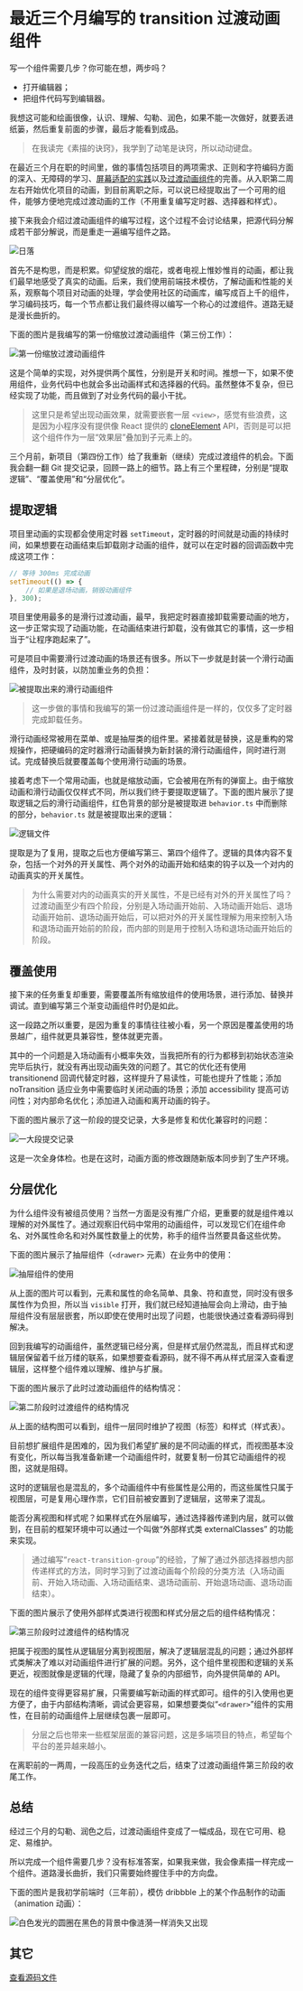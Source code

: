 # 最近三个月编写的 transition 过渡动画组件

写一个组件需要几步？你可能在想，两步吗？
- 打开编辑器；
- 把组件代码写到编辑器。

我想这可能和绘画很像，认识、理解、勾勒、润色，如果不能一次做好，就要丢进纸篓，然后重复前面的步骤，最后才能看到成品。

> 在我读完《素描的诀窍》，我学到了动笔是诀窍，所以动动键盘。

在最近三个月在职的时间里，做的事情包括项目的两项需求、正则和字符编码方面的深入、无障碍的学习、[屏幕适配的实践](https://github.com/wswmsword/postcss-mobile-to-multi-displays)以及[过渡动画组件](./%E6%96%87%E6%A1%A3/transition%20%E8%BF%87%E6%B8%A1%E5%8A%A8%E7%94%BB%E7%BB%84%E4%BB%B6.md)的完善。从入职第二周左右开始优化项目的动画，到目前离职之际，可以说已经提取出了一个可用的组件，能够方便地完成过渡动画的工作（不用重复编写定时器、选择器和样式）。

接下来我会介绍过渡动画组件的编写过程，这个过程不会讨论结果，把源代码分解成若干部分解说，而是重走一遍编写组件之路。

![日落](sunset.jpg)

首先不是构思，而是积累。仰望绽放的烟花，或者电视上惟妙惟肖的动画，都让我们最早地感受了真实的动画。后来，我们使用前端技术模仿，了解动画和性能的关系，观察每个项目对动画的处理，学会使用社区的动画库，编写成百上千的组件，学习编码技巧，每一个节点都让我们最终得以编写一个称心的过渡组件。道路无疑是漫长曲折的。

下面的图片是我编写的第一份缩放过渡动画组件（第三份工作）：

![第一份缩放过渡动画组件](first-zoom-transition.png)

这是个简单的实现，对外提供两个属性，分别是开关和时间。推想一下，如果不使用组件，业务代码中也就会多出动画样式和选择器的代码。虽然整体不复杂，但已经实现了功能，而且做到了对业务代码的最小干扰。

> 这里只是希望出现动画效果，就需要嵌套一层 `<view>`，感觉有些浪费，这是因为小程序没有提供像 React 提供的 [cloneElement](https://zh-hans.reactjs.org/docs/react-api.html#cloneelement) API，否则是可以把这个组件作为一层“效果层”叠加到子元素上的。

三个月前，新项目（第四份工作）给了我重新（继续）完成过渡组件的机会。下面我会翻一翻 Git 提交记录，回顾一路上的细节。路上有三个里程碑，分别是“提取逻辑”、“覆盖使用”和“分层优化”。

## 提取逻辑

项目里动画的实现都会使用定时器 `setTimeout`，定时器的时间就是动画的持续时间，如果想要在动画结束后卸载刚才动画的组件，就可以在定时器的回调函数中完成这项工作：

```javascript
// 等待 300ms 完成动画
setTimeout(() => {
	// 如果是退场动画，销毁动画组件
}, 300);
```

项目里使用最多的是滑行过渡动画，最早，我把定时器直接卸载需要动画的地方，这一步正常实现了动画功能，在动画结束进行卸载，没有做其它的事情，这一步相当于“让程序跑起来了”。

可是项目中需要滑行过渡动画的场景还有很多。所以下一步就是封装一个滑行动画组件，及时封装，以防加重业务的负担：

![被提取出来的滑行动画组件](slide-component.png)

> 这一步做的事情和我编写的第一份过渡动画组件是一样的，仅仅多了定时器完成卸载任务。

滑行动画经常被用在菜单、或是抽屉类的组件里。紧接着就是替换，这是重构的常规操作，把硬编码的定时器滑行动画替换为新封装的滑行动画组件，同时进行测试。完成替换后就要覆盖每个使用滑行动画的场景。

接着考虑下一个常用动画，也就是缩放动画，它会被用在所有的弹窗上。由于缩放动画和滑行动画仅仅样式不同，所以我们终于要提取逻辑了。下面的图片展示了提取逻辑之后的滑行动画组件，红色背景的部分是被提取进 `behavior.ts` 中而删除的部分，`behavior.ts` 就是被提取出来的逻辑：

![逻辑文件](logic-file.png)

提取是为了复用，提取之后也方便编写第三、第四个组件了。逻辑的具体内容不复杂，包括一个对外的开关属性、两个对外的动画开始和结束的钩子以及一个对内的动画真实的开关属性。

> 为什么需要对内的动画真实的开关属性，不是已经有对外的开关属性了吗？过渡动画至少有四个阶段，分别是入场动画开始前、入场动画开始后、退场动画开始前、退场动画开始后，可以把对外的开关属性理解为用来控制入场和退场动画开始前的阶段，而内部的则是用于控制入场和退场动画开始后的阶段。

## 覆盖使用

接下来的任务重复却重要，需要覆盖所有缩放组件的使用场景，进行添加、替换并调试。直到编写第三个渐变动画组件时仍是如此。

这一段路之所以重要，是因为重复的事情往往被小看，另一个原因是覆盖使用的场景越广，组件就更具兼容性，整体就更完善。

其中的一个问题是入场动画有小概率失效，当我把所有的行为都移到初始状态渲染完毕后执行，就没有再出现动画失效的问题了。其它的优化还有使用 transitionend 回调代替定时器，这样提升了易读性，可能也提升了性能；添加 noTransition 适应业务中需要临时关闭动画的场景；添加 accessibility 提高可访问性；对内部命名优化；添加进入动画和离开动画的钩子。

下面的图片展示了这一阶段的提交记录，大多是修复和优化兼容时的问题：

![一大段提交记录](bugs-commits.png)

这是一次全身体检。也是在这时，动画方面的修改跟随新版本同步到了生产环境。

## 分层优化

为什么组件没有被组员使用？当然一方面是没有推广介绍，更重要的就是组件难以理解的对外属性了。通过观察旧代码中常用的动画组件，可以发现它们在组件命名、对外属性命名和对外属性数量上的优势，称手的组件当然要具备这些优势。

下面的图片展示了抽屉组件（`<drawer>` 元素）在业务中的使用：

![抽屉组件的使用](drawer-component.png)

从上面的图片可以看到，元素和属性的命名简单、具象、符和直觉，同时没有很多属性作为负担，所以当 `visible` 打开，我们就已经知道抽屉会向上滑动，由于抽屉组件没有层层嵌套，所以即使在使用时出现了问题，也能很快通过查看源码得到解决。

回到我编写的动画组件，虽然逻辑已经分离，但是样式层仍然混乱，而且样式和逻辑层保留着千丝万缕的联系，如果想要查看源码，就不得不再从样式层深入查看逻辑层，这样整个组件难以理解、维护与扩展。

下面的图片展示了此时过渡动画组件的结构情况：

![第二阶段时过渡组件的结构情况](transition-components-structure-before.png)

从上面的结构图可以看到，组件一层同时维护了视图（标签）和样式（样式表）。

目前想扩展组件是困难的，因为我们希望扩展的是不同动画的样式，而视图基本没有变化，所以每当我准备新建一个动画组件时，就要复制一份其它动画组件的视图，这就是阻碍。

这时的逻辑层也是混乱的，多个动画组件中有些属性是公用的，而这些属性只属于视图层，可是复用心理作祟，它们目前被安置到了逻辑层，这带来了混乱。

能否分离视图和样式呢？如果样式在外层编写，通过选择器传递到内层，就可以做到，在目前的框架环境中可以通过一个叫做“外部样式类 externalClasses” 的功能来实现。

> 通过编写“`react-transition-group`”的经验，了解了通过外部选择器想内部传递样式的方法，同时学习到了过渡动画每个阶段的分类方法（入场动画前、开始入场动画、入场动画结束、退场动画前、开始退场动画、退场动画结束）。

下面的图片展示了使用外部样式类进行视图和样式分层之后的组件结构情况：

![第三阶段时过渡组件的结构情况](transition-components-structure.png)

把属于视图的属性从逻辑层分离到视图层，解决了逻辑层混乱的问题；通过外部样式类解决了难以对动画组件进行扩展的问题。另外，这个组件里视图和逻辑的关系更近，视图就像是逻辑的代理，隐藏了复杂的内部细节，向外提供简单的 API。

现在的组件变得更容易扩展，只需要编写新动画的样式即可。组件的引入使用也更方便了，由于内部结构清晰，调试会更容易，如果想要类似“`<drawer>`”组件的实用性，在目前的动画组件上层继续包裹一层即可。

> 分层之后也带来一些框架层面的兼容问题，这是多端项目的特点，希望每个平台的差异越来越小。

在离职前的一两周，一段高压的业务迭代之后，结束了过渡动画组件第三阶段的收尾工作。

## 总结

经过三个月的勾勒、润色之后，过渡动画组件变成了一幅成品，现在它可用、稳定、易维护。

所以完成一个组件需要几步？没有标准答案，如果我来做，我会像素描一样完成一个组件。道路漫长曲折，我们只需要始终握住手中的方向盘。

下面的图片是我初学前端时（三年前），模仿 dribbble 上的某个作品制作的动画（animation 动画）：

![白色发光的圆圈在黑色的背景中像涟漪一样消失又出现](black-circle-dream.gif)

## 其它

[查看源码文件](./%E6%BA%90%E7%A0%81/%E8%BF%87%E6%B8%A1%E5%8A%A8%E7%94%BB%E7%BB%84%E4%BB%B6/)
